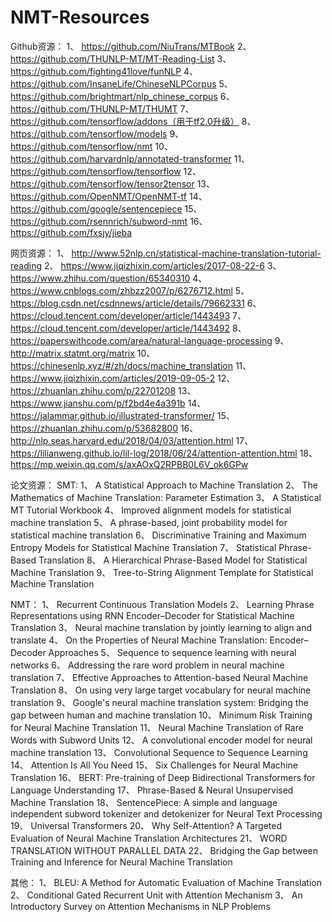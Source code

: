 # NMT-Resources
Github资源：
1、	https://github.com/NiuTrans/MTBook
2、	https://github.com/THUNLP-MT/MT-Reading-List
3、	https://github.com/fighting41love/funNLP
4、	https://github.com/InsaneLife/ChineseNLPCorpus
5、	https://github.com/brightmart/nlp_chinese_corpus
6、	https://github.com/THUNLP-MT/THUMT
7、	https://github.com/tensorflow/addons（用于tf2.0升级）
8、	https://github.com/tensorflow/models
9、	https://github.com/tensorflow/nmt
10、	https://github.com/harvardnlp/annotated-transformer
11、	https://github.com/tensorflow/tensorflow
12、	https://github.com/tensorflow/tensor2tensor
13、	https://github.com/OpenNMT/OpenNMT-tf
14、	https://github.com/google/sentencepiece
15、	https://github.com/rsennrich/subword-nmt
16、	https://github.com/fxsjy/jieba

网页资源：
1、	http://www.52nlp.cn/statistical-machine-translation-tutorial-reading
2、	https://www.jiqizhixin.com/articles/2017-08-22-6
3、	https://www.zhihu.com/question/65340310
4、	https://www.cnblogs.com/zhbzz2007/p/6276712.html
5、	https://blog.csdn.net/csdnnews/article/details/79662331
6、	https://cloud.tencent.com/developer/article/1443493
7、	https://cloud.tencent.com/developer/article/1443492
8、	https://paperswithcode.com/area/natural-language-processing
9、	http://matrix.statmt.org/matrix
10、	https://chinesenlp.xyz/#/zh/docs/machine_translation
11、	https://www.jiqizhixin.com/articles/2019-09-05-2
12、	https://zhuanlan.zhihu.com/p/22701208
13、	https://www.jianshu.com/p/f2bd4e4a391b
14、	https://jalammar.github.io/illustrated-transformer/
15、	https://zhuanlan.zhihu.com/p/53682800
16、	http://nlp.seas.harvard.edu/2018/04/03/attention.html
17、	https://lilianweng.github.io/lil-log/2018/06/24/attention-attention.html
18、	https://mp.weixin.qq.com/s/axAOxQ2RPBB0L6V_ok6GPw

论文资源：
SMT:
1、	A Statistical Approach to Machine Translation
2、	The Mathematics of Machine Translation: Parameter Estimation
3、	A Statistical MT Tutorial Workbook
4、	Improved alignment models for statistical machine translation
5、	A phrase-based, joint probability model for statistical machine translation
6、	Discriminative Training and Maximum Entropy Models for Statistical Machine Translation
7、	Statistical Phrase-Based Translation
8、	A Hierarchical Phrase-Based Model for Statistical Machine Translation
9、	Tree-to-String Alignment Template for Statistical Machine Translation

NMT：
1、	Recurrent Continuous Translation Models 
2、	Learning Phrase Representations using RNN Encoder–Decoder for Statistical Machine Translation
3、	Neural machine translation by jointly learning to align and translate
4、	On the Properties of Neural Machine Translation: Encoder–Decoder Approaches
5、	Sequence to sequence learning with neural networks
6、	Addressing the rare word problem in neural machine translation
7、	Effective Approaches to Attention-based Neural Machine Translation
8、	On using very large target vocabulary for neural machine translation
9、	Google's neural machine translation system: Bridging the gap between human and machine translation
10、	Minimum Risk Training for Neural Machine Translation
11、	Neural Machine Translation of Rare Words with Subword Units
12、	A convolutional encoder model for neural machine translation
13、	Convolutional Sequence to Sequence Learning
14、	Attention Is All You Need
15、	Six Challenges for Neural Machine Translation
16、	BERT: Pre-training of Deep Bidirectional Transformers for Language Understanding
17、	Phrase-Based & Neural Unsupervised Machine Translation
18、	SentencePiece: A simple and language independent subword tokenizer and detokenizer for Neural Text Processing
19、	Universal Transformers
20、	Why Self-Attention? A Targeted Evaluation of Neural Machine Translation Architectures
21、	WORD TRANSLATION WITHOUT PARALLEL DATA
22、	Bridging the Gap between Training and Inference for Neural Machine Translation

其他：
1、	BLEU: A Method for Automatic Evaluation of Machine Translation
2、	Conditional Gated Recurrent Unit with Attention Mechanism
3、	An Introductory Survey on Attention Mechanisms in NLP Problems
